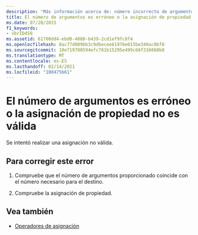```yaml
---
description: 'Más información acerca de: número incorrecto de argumentos o asignación de propiedad no válidos'
title: El número de argumentos es erróneo o la asignación de propiedad no es válida
ms.date: 07/20/2015
f1_keywords:
- vbrID450
ms.assetid: 61700dd4-ebd0-4088-b439-2cd1ef9fc8f4
ms.openlocfilehash: 8ac77d009bb3c9dbecee81976e015be340ac0bf8
ms.sourcegitcommit: 10e719780594efc781b15295e499c66f316068b8
ms.translationtype: MT
ms.contentlocale: es-ES
ms.lasthandoff: 02/14/2021
ms.locfileid: "100475661"
---
```

# <a name="wrong-number-of-arguments-or-property-assignment-not-valid"></a>El número de argumentos es erróneo o la asignación de propiedad no es válida

Se intentó realizar una asignación no válida.  
  
## <a name="to-correct-this-error"></a>Para corregir este error  
  
1. Compruebe que el número de argumentos proporcionado coincide con el número necesario para el destino.  
  
2. Compruebe la asignación de propiedad.  
  
## <a name="see-also"></a>Vea también

- [Operadores de asignación](../language-reference/operators/assignment-operators.md)
